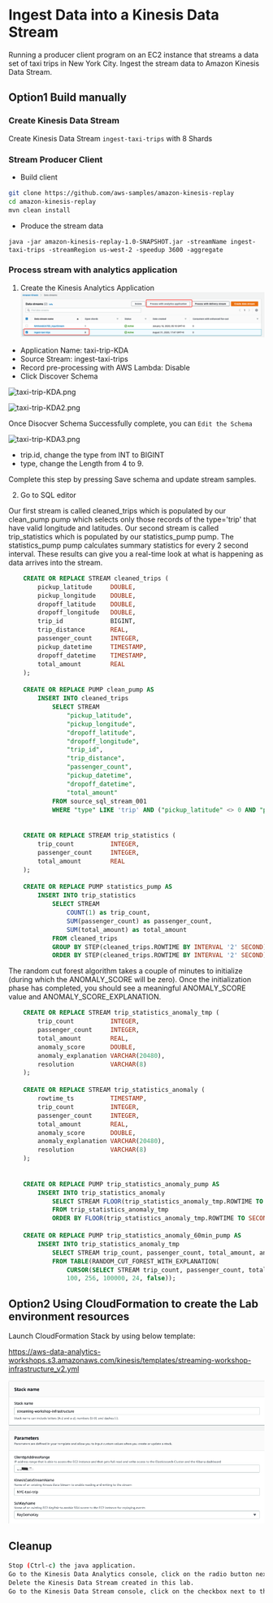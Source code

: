# Ingest Data into a Kinesis Data Stream

Running a producer client program on an EC2 instance that streams a data set of taxi trips in New York City. Ingest the stream data to Amazon Kinesis Data Stream.

## Option1 Build manually

### Create Kinesis Data Stream
Create Kinesis Data Stream `ingest-taxi-trips` with 8 Shards

### Stream Producer Client
- Build client
```bash
git clone https://github.com/aws-samples/amazon-kinesis-replay
cd amazon-kinesis-replay
mvn clean install
```

- Produce the stream data
```
java -jar amazon-kinesis-replay-1.0-SNAPSHOT.jar -streamName ingest-taxi-trips -streamRegion us-west-2 -speedup 3600 -aggregate
```

### Process stream with analytics application

1. Create the Kinesis Analytics Application 
![process-steam-by-kda](media/process-stream-by-kda.png)

- Application Name: taxi-trip-KDA
- Source Stream: ingest-taxi-trips
- Record pre-processing with AWS Lambda: Disable
- Click Discover Schema

![taxi-trip-KDA.png](media/process-steam-by-kda-sql1.png)

![taxi-trip-KDA2.png](media/process-steam-by-kda-sql2.png)

Once Disocver Schema Successfully complete, you can `Edit the Schema`

![taxi-trip-KDA3.png](media/process-steam-by-kda-sql3.png)

- trip.id, change the type from INT to BIGINT
- type, change the Length from 4 to 9. 

Complete this step by pressing Save schema and update stream samples.

2. Go to SQL editor

Our first stream is called cleaned_trips which is populated by our clean_pump pump which selects only those records of the type='trip' that have valid longitude and latitudes.
Our second stream is called trip_statistics which is populated by our statistics_pump pump. The statistics_pump pump calculates summary statistics for every 2 second interval. These results can give you a real-time look at what is happening as data arrives into the stream.

```sql
    CREATE OR REPLACE STREAM cleaned_trips (
        pickup_latitude     DOUBLE,    
        pickup_longitude    DOUBLE,    
        dropoff_latitude    DOUBLE,    
        dropoff_longitude   DOUBLE,
        trip_id             BIGINT,
        trip_distance       REAL,
        passenger_count     INTEGER,
        pickup_datetime     TIMESTAMP,
        dropoff_datetime    TIMESTAMP,
        total_amount        REAL
    );
    
    CREATE OR REPLACE PUMP clean_pump AS 
        INSERT INTO cleaned_trips
            SELECT STREAM
                "pickup_latitude", 
                "pickup_longitude", 
                "dropoff_latitude", 
                "dropoff_longitude", 
                "trip_id", 
                "trip_distance", 
                "passenger_count", 
                "pickup_datetime",
                "dropoff_datetime",
                "total_amount"
            FROM source_sql_stream_001
            WHERE "type" LIKE 'trip' AND ("pickup_latitude" <> 0 AND "pickup_longitude" <> 0 AND "dropoff_latitude" <> 0 AND "dropoff_longitude" <> 0);
    
    
    CREATE OR REPLACE STREAM trip_statistics (
        trip_count          INTEGER,
        passenger_count     INTEGER,
        total_amount        REAL
    );
    
    CREATE OR REPLACE PUMP statistics_pump AS 
        INSERT INTO trip_statistics
            SELECT STREAM
                COUNT(1) as trip_count, 
                SUM(passenger_count) as passenger_count, 
                SUM(total_amount) as total_amount
            FROM cleaned_trips
            GROUP BY STEP(cleaned_trips.ROWTIME BY INTERVAL '2' SECOND)
            ORDER BY STEP(cleaned_trips.ROWTIME BY INTERVAL '2' SECOND);
```

The random cut forest algorithm takes a couple of minutes to initialize (during which the ANOMALY_SCORE will be zero). Once the initialization phase has completed, you should see a meaningful ANOMALY_SCORE value and ANOMALY_SCORE_EXPLANATION.

```sql
    CREATE OR REPLACE STREAM trip_statistics_anomaly_tmp (
        trip_count          INTEGER,
        passenger_count     INTEGER,
        total_amount        REAL,
        anomaly_score       DOUBLE,
        anomaly_explanation VARCHAR(20480),
        resolution          VARCHAR(8)
    );
    
    CREATE OR REPLACE STREAM trip_statistics_anomaly (
        rowtime_ts          TIMESTAMP,
        trip_count          INTEGER,
        passenger_count     INTEGER,
        total_amount        REAL,
        anomaly_score       DOUBLE,
        anomaly_explanation VARCHAR(20480),
        resolution          VARCHAR(8)
    );
    
    
    CREATE OR REPLACE PUMP trip_statistics_anomaly_pump AS 
        INSERT INTO trip_statistics_anomaly
            SELECT STREAM FLOOR(trip_statistics_anomaly_tmp.ROWTIME TO SECOND) AS rowtime_ts, trip_count, passenger_count, total_amount, anomaly_score, anomaly_explanation, resolution
            FROM trip_statistics_anomaly_tmp
            ORDER BY FLOOR(trip_statistics_anomaly_tmp.ROWTIME TO SECOND), ANOMALY_SCORE DESC;
    
    CREATE OR REPLACE PUMP trip_statistics_anomaly_60min_pump AS 
        INSERT INTO trip_statistics_anomaly_tmp
            SELECT STREAM trip_count, passenger_count, total_amount, anomaly_score, anomaly_explanation, '60min'
            FROM TABLE(RANDOM_CUT_FOREST_WITH_EXPLANATION(
                CURSOR(SELECT STREAM trip_count, passenger_count, total_amount FROM trip_statistics),
                100, 256, 100000, 24, false));

```


## Option2 Using CloudFormation to create the Lab environment resources

Launch CloudFormation Stack by using below template:

https://aws-data-analytics-workshops.s3.amazonaws.com/kinesis/templates/streaming-workshop-infrastructure_v2.yml

![CloudFormation-Stack.png](media/CloudFormation-Stack.png)


## Cleanup
```bash
Stop (Ctrl-c) the java application.
Go to the Kinesis Data Analytics console, click on the radio button next to the application you created in this lab, go to Actions and click on Delete Application.
Delete the Kinesis Data Stream created in this lab.
Go to the Kinesis Data Stream console, click on the checkbox next to the name of your KDS stream, go to the Actions drop-down and click on Delete.
```
